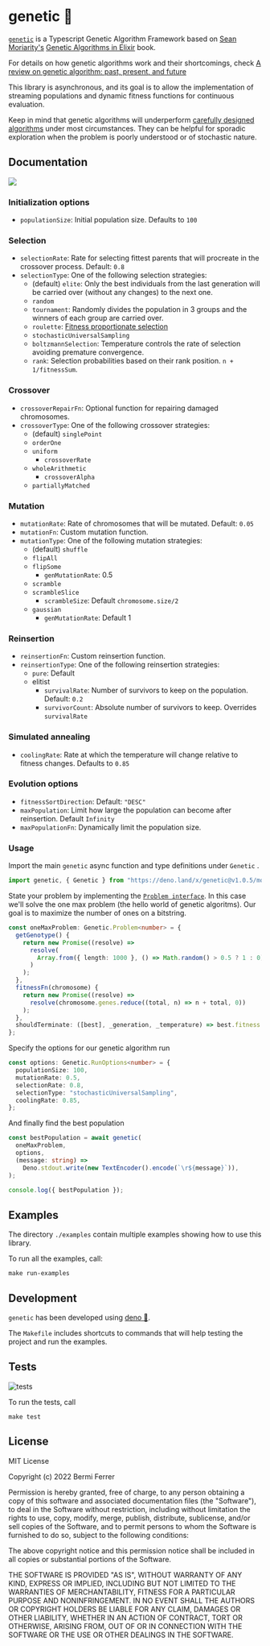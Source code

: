 # genetic 🧬

[`genetic`](https://github.com/bermi/genetic) is a Typescript Genetic Algorithm
Framework based on [Sean Moriarity's](https://github.com/seanmor5)
[Genetic Algorithms in Elixir](https://pragprog.com/titles/smgaelixir/genetic-algorithms-in-elixir/)
book.

For details on how genetic algorithms work and their shortcomings, check
[A review on genetic algorithm: past, present, and
future](https://link.springer.com/article/10.1007/s11042-020-10139-6)

This library is asynchronous, and its goal is to allow the implementation of
streaming populations and dynamic fitness functions for continuous evaluation.

Keep in mind that genetic algorithms will underperform
[carefully designed algorithms](https://www.algorist.com/algorist.html) under
most circumstances. They can be helpful for sporadic exploration when the
problem is poorly understood or of stochastic nature.

## Documentation

[![](https://mermaid.ink/img/eyJjb2RlIjoiZ3JhcGggVERcbiAgICBBW1JhbmRvbSBQb3B1bGF0aW9uXSAtLT4gQihTZWxlY3QgRml0dGVzdClcbiAgICBCIC0tPiBDKENyb3Nzb3ZlcilcbiAgICBDIC0tPiBEKE11dGF0ZSlcbiAgICBEIC0tPiBFRShSZWluc2VydGlvbilcbiAgICBFRSAtLT4gRShFdm9sdmUpXG4gICAgRSAtLT4gRntUZXJtaW5hdGU_fVxuICAgIEYgLS0-IEdbeWVzXVxuICAgIEYgLS0-IEhbTm9dXG4gICAgSCAtLT4gQlxuICAgIEcgLS0-IEkoQmVzdCByZXN1bHQpIiwibWVybWFpZCI6eyJ0aGVtZSI6ImRhcmsifSwidXBkYXRlRWRpdG9yIjpmYWxzZX0)](https://mermaid-js.github.io/mermaid-live-editor/#/edit/eyJjb2RlIjoiZ3JhcGggVERcbiAgICBBW1JhbmRvbSBQb3B1bGF0aW9uXSAtLT4gQihTZWxlY3QgRml0dGVzdClcbiAgICBCIC0tPiBDKENyb3Nzb3ZlcilcbiAgICBDIC0tPiBEKE11dGF0ZSlcbiAgICBEIC0tPiBFRShSZWluc2VydGlvbilcbiAgICBFRSAtLT4gRShFdm9sdmUpXG4gICAgRSAtLT4gRntUZXJtaW5hdGU_fVxuICAgIEYgLS0-IEdbeWVzXVxuICAgIEYgLS0-IEhbTm9dXG4gICAgSCAtLT4gQlxuICAgIEcgLS0-IEkoQmVzdCByZXN1bHQpIiwibWVybWFpZCI6eyJ0aGVtZSI6ImRhcmsifSwidXBkYXRlRWRpdG9yIjpmYWxzZX0)

### Initialization options

- `populationSize`: Initial population size. Defaults to `100`

### Selection

- `selectionRate`: Rate for selecting fittest parents that will procreate in the
  crossover process. Default: `0.8`
- `selectionType`: One of the following selection strategies:
  - (default) `elite`: Only the best individuals from the last generation will
    be carried over (without any changes) to the next one.
  - `random`
  - `tournament`: Randomly divides the population in 3 groups and the winners of
    each group are carried over.
  - `roulette`:
    [Fitness proportionate selection](https://en.wikipedia.org/wiki/Fitness_proportionate_selection)
  - `stochasticUniversalSampling`
  - `boltzmannSelection`: Temperature controls the rate of selection avoiding
    premature convergence.
  - `rank`: Selection probabilities based on their rank position.
    `n + 1/fitnessSum`.

### Crossover

- `crossoverRepairFn`: Optional function for repairing damaged chromosomes.
- `crossoverType`: One of the following crossover strategies:
  - (default) `singlePoint`
  - `orderOne`
  - `uniform`
    - `crossoverRate`
  - `wholeArithmetic`
    - `crossoverAlpha`
  - `partiallyMatched`

### Mutation

- `mutationRate`: Rate of chromosomes that will be mutated. Default: `0.05`
- `mutationFn`: Custom mutation function.
- `mutationType`: One of the following mutation strategies:
  - (default) `shuffle`
  - `flipAll`
  - `flipSome`
    - `genMutationRate`: 0.5
  - `scramble`
  - `scrambleSlice`
    - `scrambleSize`: Default `chromosome.size/2`
  - `gaussian`
    - `genMutationRate`: Default 1

### Reinsertion

- `reinsertionFn`: Custom reinsertion function.
- `reinsertionType`: One of the following reinsertion strategies:
  - `pure`: Default
  - elitist
    - `survivalRate`: Number of survivors to keep on the population. Default:
      `0.2`
    - `survivorCount`: Absolute number of survivors to keep. Overrides
      `survivalRate`

### Simulated annealing

- `coolingRate`: Rate at which the temperature will change relative to fitness
  changes. Defaults to `0.85`

### Evolution options

- `fitnessSortDirection`: Default: `"DESC"`
- `maxPopulation`: Limit how large the population can become after reinsertion.
  Default `Infinity`
- `maxPopulationFn`: Dynamically limit the population size.

### Usage

Import the main `genetic` async function and type definitions under `Genetic` .

```typescript
import genetic, { Genetic } from "https://deno.land/x/genetic@v1.0.5/mod.ts";
```

State your problem by implementing the
[`Problem interface`](https://github.com/bermi/genetic/blob/92649a8b9724b780e74ebfc34d9229f95a1402c2/types.ts#L180).
In this case we'll solve the one max problem (the hello world of genetic
algoritms). Our goal is to maximize the number of ones on a bitstring.

```typescript
const oneMaxProblem: Genetic.Problem<number> = {
  getGenotype() {
    return new Promise((resolve) =>
      resolve(
        Array.from({ length: 1000 }, () => Math.random() > 0.5 ? 1 : 0),
      )
    );
  },
  fitnessFn(chromosome) {
    return new Promise((resolve) =>
      resolve(chromosome.genes.reduce((total, n) => n + total, 0))
    );
  },
  shouldTerminate: ([best], _generation, _temperature) => best.fitness === 1000,
};
```

Specify the options for our genetic algorithm run

```typescript
const options: Genetic.RunOptions<number> = {
  populationSize: 100,
  mutationRate: 0.5,
  selectionRate: 0.8,
  selectionType: "stochasticUniversalSampling",
  coolingRate: 0.85,
};
```

And finally find the best population

```typescript
const bestPopulation = await genetic(
  oneMaxProblem,
  options,
  (message: string) =>
    Deno.stdout.write(new TextEncoder().encode(`\r${message}`)),
);

console.log({ bestPopulation });
```

## Examples

The directory `./examples` contain multiple examples showing how to use this
library.

To run all the examples, call:

```shell
make run-examples
```

## Development

`genetic` has been developed using [deno 🦕](https://deno.land/).

The `Makefile` includes shortcuts to commands that will help testing the project
and run the examples.

## Tests

![tests](https://github.com/bermi/genetic/actions/workflows/deno.yml/badge.svg)

To run the tests, call

```shell
make test
```

## License

MIT License

Copyright (c) 2022 Bermi Ferrer

Permission is hereby granted, free of charge, to any person obtaining a copy of
this software and associated documentation files (the "Software"), to deal in
the Software without restriction, including without limitation the rights to
use, copy, modify, merge, publish, distribute, sublicense, and/or sell copies of
the Software, and to permit persons to whom the Software is furnished to do so,
subject to the following conditions:

The above copyright notice and this permission notice shall be included in all
copies or substantial portions of the Software.

THE SOFTWARE IS PROVIDED "AS IS", WITHOUT WARRANTY OF ANY KIND, EXPRESS OR
IMPLIED, INCLUDING BUT NOT LIMITED TO THE WARRANTIES OF MERCHANTABILITY, FITNESS
FOR A PARTICULAR PURPOSE AND NONINFRINGEMENT. IN NO EVENT SHALL THE AUTHORS OR
COPYRIGHT HOLDERS BE LIABLE FOR ANY CLAIM, DAMAGES OR OTHER LIABILITY, WHETHER
IN AN ACTION OF CONTRACT, TORT OR OTHERWISE, ARISING FROM, OUT OF OR IN
CONNECTION WITH THE SOFTWARE OR THE USE OR OTHER DEALINGS IN THE SOFTWARE.
